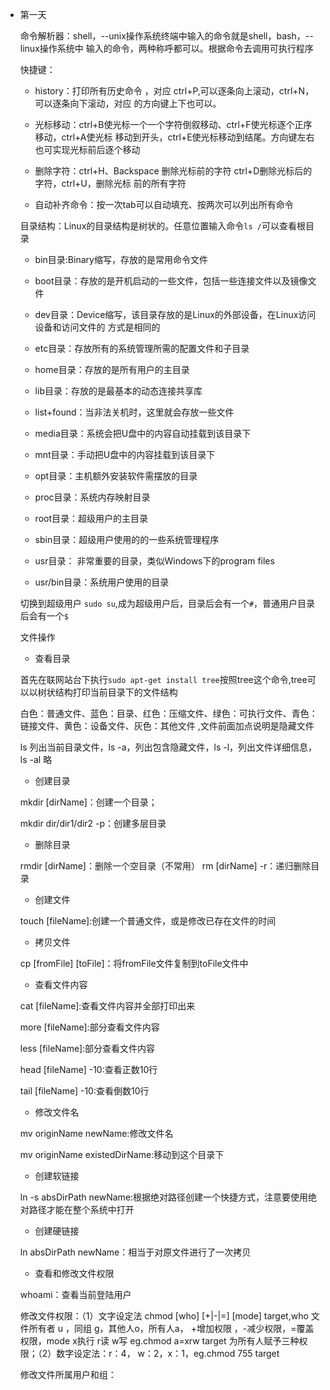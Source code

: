 - 第一天

   命令解析器：shell，--unix操作系统终端中输入的命令就是shell，bash，--linux操作系统中
   输入的命令，两种称呼都可以。根据命令去调用可执行程序
   
   快捷键：
   
    - history：打印所有历史命令 ，对应 ctrl+P,可以逐条向上滚动，ctrl+N，可以逐条向下滚动，对应
                的方向键上下也可以。
   
    - 光标移动：ctrl+B使光标一个一个字符倒叙移动、ctrl+F使光标逐个正序移动，ctrl+A使光标
            移动到开头，ctrl+E使光标移动到结尾。方向键左右也可实现光标前后逐个移动
   
    - 删除字符：ctrl+H、Backspace 删除光标前的字符 ctrl+D删除光标后的字符，ctrl+U，删除光标
            前的所有字符
   
    - 自动补齐命令：按一次tab可以自动填充、按两次可以列出所有命令
    
    目录结构：Linux的目录结构是树状的。任意位置输入命令`ls /`可以查看根目录
    - bin目录:Binary缩写，存放的是常用命令文件
    
    - boot目录：存放的是开机启动的一些文件，包括一些连接文件以及镜像文件
    
    - dev目录：Device缩写，该目录存放的是Linux的外部设备，在Linux访问设备和访问文件的
    方式是相同的
    
    - etc目录：存放所有的系统管理所需的配置文件和子目录
    
    - home目录：存放的是所有用户的主目录
    
    - lib目录：存放的是最基本的动态连接共享库
    
    - list+found：当非法关机时，这里就会存放一些文件
    
    - media目录：系统会把U盘中的内容自动挂载到该目录下
    
    - mnt目录：手动把U盘中的内容挂载到该目录下
    
    - opt目录：主机额外安装软件需摆放的目录
    
    - proc目录：系统内存映射目录
    
    - root目录：超级用户的主目录
    
    - sbin目录：超级用户使用的的一些系统管理程序
    
    - usr目录： 非常重要的目录，类似Windows下的program files
    
    - usr/bin目录：系统用户使用的目录
    
    切换到超级用户 `sudo su`,成为超级用户后，目录后会有一个`#`，普通用户目录后会有一个`$`
    
    文件操作
    
    - 查看目录
    
    首先在联网站台下执行`sudo apt-get install tree`按照tree这个命令,tree可以以树状结构打印当前目录下的文件结构
    
    白色：普通文件、蓝色：目录、红色：压缩文件、绿色：可执行文件、青色：链接文件、黄色：设备文件、灰色：其他文件
    ,文件前面加点说明是隐藏文件
    
    ls 列出当前目录文件，ls -a，列出包含隐藏文件，ls -l，列出文件详细信息，ls -al 略
    
    - 创建目录
    
    mkdir [dirName]：创建一个目录；
    
    mkdir dir/dir1/dir2 -p：创建多层目录
    
    - 删除目录
    
    rmdir [dirName]：删除一个空目录（不常用）
    rm [dirName] -r：递归删除目录
    
    - 创建文件
    
    touch [fileName]:创建一个普通文件，或是修改已存在文件的时间
    
    - 拷贝文件
    
    cp [fromFile] [toFile]：将fromFile文件复制到toFile文件中
    
    - 查看文件内容
    
    cat [fileName]:查看文件内容并全部打印出来
    
    more [fileName]:部分查看文件内容
    
    less [fileName]:部分查看文件内容
    
    head [fileName] -10:查看正数10行
    
    tail [fileName] -10:查看倒数10行
    
    - 修改文件名
    
    mv originName newName:修改文件名
    
    mv originName existedDirName:移动到这个目录下
    
    - 创建软链接
        
    ln -s absDirPath  newName:根据绝对路径创建一个快捷方式，注意要使用绝对路径才能在整个系统中打开
    
    - 创建硬链接
    
    ln absDirPath  newName：相当于对原文件进行了一次拷贝
    
   - 查看和修改文件权限
   
   whoami：查看当前登陆用户
   
   修改文件权限：（1）文字设定法 chmod [who] [+|-|=] [mode] target,who 文件所有者 u ，同组 g，其他人o，所有人a， +增加权限
   ，-减少权限，=覆盖权限，mode x执行 r读 w写 eg.chmod a=xrw target 为所有人赋予三种权限；（2）数字设定法：r：4，
   w：2，x：1，eg.chmod 755 target
   
   修改文件所属用户和组：
   
   
   